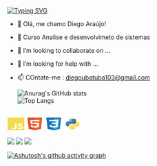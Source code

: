 [![Typing SVG](https://readme-typing-svg.herokuapp.com?font=Fira+Code&weight=300&size=35&duration=4000&pause=1000&color=00FF7F&center=true&vCenter=true&random=false&width=1000&lines=Hello+world!%2C+my+name+is+Diego;I'm+20+years+old)](https://git.io/typing-svg)

- 👋 Olá, me chamo Diego Araújo!
- 🌱 Curso Analise e desenvolvimeto de sistemas
- 👯 I’m looking to collaborate on ...
- 🤔 I’m looking for help with ...
- 📫 COntate-me : diegoubatuba103@gmail.com

  ![Anurag's GitHub stats](https://github-readme-stats.vercel.app/api?username=Diegooaraujo&theme=dark&show_icons=true)<br>
  ![Top Langs](https://github-readme-stats.vercel.app/api/top-langs/?username=Diegooaraujo&hide_progress=true&theme=dark)

<div style="display: inline_block"><br>
  <img align="center" alt="Diego-Js" height="30" width="40" src="https://raw.githubusercontent.com/devicons/devicon/master/icons/javascript/javascript-plain.svg">
  <img align="center" alt="Diego-HTML" height="30" width="40" src="https://raw.githubusercontent.com/devicons/devicon/master/icons/html5/html5-original.svg">
  <img align="center" alt="Diego-CSS" height="30" width="40" src="https://raw.githubusercontent.com/devicons/devicon/master/icons/css3/css3-original.svg">
  <img align="center" alt="Diego-Python" height="30" width="40" src="https://raw.githubusercontent.com/devicons/devicon/master/icons/python/python-original.svg">
</div>
<br>

<div> 
  <a href="https://instagram.com/Diegoaraujo012" target="_blank"><img src="https://img.shields.io/badge/-Instagram-%23E4405F?style=for-the-badge&logo=instagram&logoColor=white" target="_blank"></a>
  <a href = "diegoubatuba103@gmail.com"><img src="https://img.shields.io/badge/-Gmail-%23333?style=for-the-badge&logo=gmail&logoColor=white" target="_blank"></a>
  <a href="https://www.linkedin.com/in/diego-castro-70a885205/" target="_blank"><img src="https://img.shields.io/badge/-LinkedIn-%230077B5?style=for-the-badge&logo=linkedin&logoColor=white" target="_blank"></a> 
  
</div>

[![Ashutosh's github activity graph](https://github-readme-activity-graph.vercel.app/graph?username=Diegooaraujo&bg_color=000000&color=00ff91&line=439868&point=357e43&area=true&hide_border=true)](https://github.com/ashutosh00710/github-readme-activity-graph)
